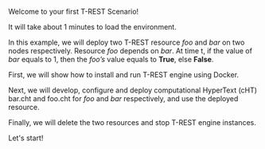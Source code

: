 <!--
 * @Descripttion: 
 * @Author: lzy
 * @Date: 2020-05-21 09:29:04
 * @LastEditors: lzy
 * @LastEditTime: 2020-05-21 12:07:05
--> 
Welcome to your first T-REST Scenario!

It will take about 1 minutes to load the environment.

In this example, we will deploy two T-REST resource *foo* and *bar* on two nodes
respectively. Resource *foo* depends on *bar*. At time t, if the value of *bar*
equals to 1, then the *foo’s* value equals to **True**, else **False**.

First, we will show how to install and run T-REST engine using Docker.

Next, we will develop, configure and deploy computational HyperText (cHT) bar.cht and foo.cht for
*foo* and *bar* respectively, and use the deployed resource.

Finally, we will delete the two resources and stop T-REST engine instances.

Let's start!